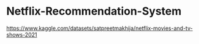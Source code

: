 # Netflix-Recommendation-System
https://www.kaggle.com/datasets/satpreetmakhija/netflix-movies-and-tv-shows-2021
